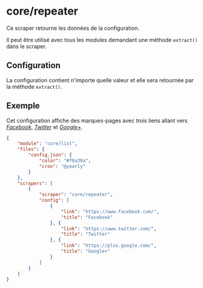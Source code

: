 # core/repeater

Ce scraper retourne les données de la configuration.

Il peut être utilisé avec tous les modules demandant une méthode `extract()`
dans le scraper.

## Configuration

La configuration contient n'importe quelle valeur et elle sera retournée par la
méthode `extract()`.

## Exemple

Cet configuration affiche des marques-pages avec trois liens allant vers
*[Facebook](https://www.facebook.com/)*, *[Twitter](https://www.twitter.com/)*
et *[Google+](https://plus.google.com/)*.

```JSON
{
    "module": "core/list",
    "files": {
        "config.json": {
            "color": "#f0a30a",
            "cron": "@yearly"
        }
    },
    "scrapers": [
        {
            "scraper": "core/repeater",
            "config": [
                {
                    "link": "https://www.facebook.com/",
                    "title": "Facebook"
                }, {
                    "link": "https://www.twitter.com/",
                    "title": "Twitter"
                }, {
                    "link": "https://plus.google.com/",
                    "title": "Google+"
                }
            ]
        }
    ]
}
```

